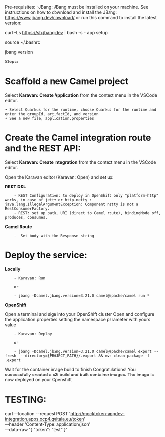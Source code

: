 

Pre-requisites:
-JBang: JBang must be installed on your machine. See instructions on how to download and install the JBang: https://www.jbang.dev/download/ or run this command to install the latest version:

curl -Ls https://sh.jbang.dev | bash -s - app setup

source ~/.bashrc

jbang version

Steps:

# Scaffold a new Camel project
Select **Karavan: Create Application** from the context menu in the VSCode editor.

    • Select Quarkus for the runtime, choose Quarkus for the runtime and enter the groupId, artifactId, and version 
    • See a new file, application.properties

# Create the Camel integration route and the REST API: 
Select **Karavan: Create Integration** from the context menu in the VSCode editor.

Open the Karavan editor (Karavan: Open) and set up:

   **REST DSL**

        - REST Configuration: to deploy in OpenShift only "platform-http" works, in case of jetty or http-netty : java.lang.IllegalArgumentException: Component netty is not a RestConsumerFactory.
        - REST: set up path, URI (direct to Camel route), bindingMode off, produces, consumes.

   **Camel Route**

        -  Set body with the Response string


# Deploy the service: 

   **Locally**

        - Karavan: Run
        
        or

        - jbang -Dcamel.jbang.version=3.21.0 camel@apache/camel run *


   **OpenShift**

   Open a terminal and sign into your OpenShift cluster
   Open and configure the application.properties setting the namespace parameter with yours value

        - Karavan: Deploy
        
        or

        - jbang -Dcamel.jbang.version=3.21.0 camel@apache/camel export --fresh  --directory={PROJECT_PATH}/.export && mvn clean package -f .export

Wait for the container image build to finish
Congratulations! You successfully created a s2i build and built container images. The image is now deployed on your Openshift


# TESTING: 
curl --location --request POST 'http://mocktoken-appdev-integration.apps.ocp4.quitala.eu/token' \
--header 'Content-Type: application/json' \
--data-raw '{
"token": "test"
}'